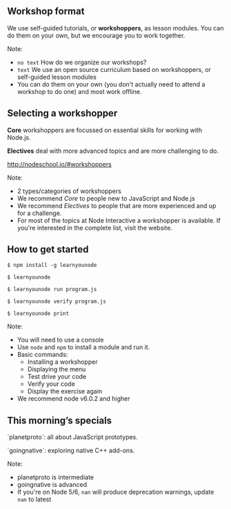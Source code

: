 ## Workshop format

<p class="fragment">We use self-guided tutorials, or <strong>workshoppers</strong>, as lesson modules. You can do them on your own, but we encourage you to work together.</p>

Note:
- `no text` How do we organize our workshops?
- `text` We use an open source curriculum based on workshoppers, or self-guided lesson modules
- You can do them on your own (you don't actually need to attend a workshop to do one) and most work offline.


## Selecting a workshopper

<p class="fragment"><strong>Core</strong> workshoppers are focussed on essential skills for working with Node.js.</p>
<p class="fragment"><strong>Electives</strong> deal with more advanced topics and are more challenging to do.</p>
<p class="fragment"><a href="http://nodeschool.io/#workshoppers">http://nodeschool.io/#workshoppers</a></p>

Note:
- 2 types/categories of workshoppers
- We recommend *Core* to people new to JavaScript and Node.js
- We recommend *Electives* to people that are more experienced and up for a challenge.
- For most of the topics at Node Interactive a workshopper is available. If you're interested in the complete list, visit the website.


## How to get started

<pre><code>$ npm install -g learnyounode

$ learnyounode

$ learnyounode run program.js

$ learnyounode verify program.js

$ learnyounode print
</code></pre>

Note:
- You will need to use a console
- Use `node` and `npm` to install a module and run it.
- Basic commands:
  - Installing a workshopper
  - Displaying the menu
  - Test drive your code
  - Verify your code
  - Display the exercise again
- We recommend node v6.0.2 and higher


## This morning&rsquo;s specials

<p class="fragment">`planetproto`: all about JavaScript prototypes.</p>
<p class="fragment">`goingnative`: exploring native C++ add-ons.</p>

Note:
- planetproto is intermediate
- goingnative is advanced
- If you're on Node 5/6, `nan` will produce deprecation warnings, update `nan` to latest
